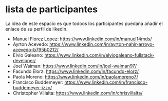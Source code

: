 # lista de participantes

La idea de este espacio es que todoos los participantes puedana añadir el enlace de su perfil de likedin.

- Manuel Florez Lopez: https://www.linkedin.com/in/manuel14mds/
- Ayrton Acevedo: https://www.linkedin.com/in/ayrton-nahir-arroyo-acevedo-b795b0212/
- Elvio Galeano: https://www.linkedin.com/in/elviogaleano-fullstack-developer/
- Joel Waiman: https://www.linkedin.com/in/joel-waiman97/
- Facundo Elorz: https://www.linkedin.com/in/facundo-elorz/
- Paola Moreno: https://www.linkedin.com/in/paolamoreno7/
- Francisco Buddemeyer: https://www.linkedin.com/in/francisco-buddemeyer-izzo/
- Christopher Villalta: https://www.linkedin.com/in/chrisvillalta/